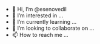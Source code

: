 - 👋 Hi, I’m @esenovedil
- 👀 I’m interested in ...
- 🌱 I’m currently learning ...
- 💞️ I’m looking to collaborate on ...
- 📫 How to reach me ...

<!---
esenovedil/esenovedil is a ✨ special ✨ repository because its `README.md` (this file) appears on your GitHub profile.
You can click the Preview link to take a look at your changes.
--->
